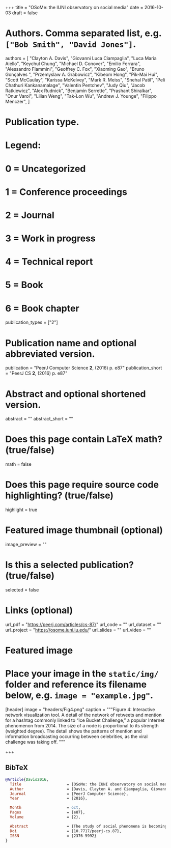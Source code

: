 +++
title = "OSoMe: the IUNI observatory on social media"
date = 2016-10-03
draft = false

# Authors. Comma separated list, e.g. `["Bob Smith", "David Jones"]`.
authors = [
    "Clayton A. Davis",
    "Giovanni Luca Ciampaglia",
    "Luca Maria Aiello",
    "Keychul Chung",
    "Michael D. Conover",
    "Emilio Ferrara",
    "Alessandro Flammini",
    "Geoffrey C. Fox",
    "Xiaoming Gao",
    "Bruno Gonçalves ",
    "Przemyslaw A. Grabowicz",
    "Kibeom Hong",
    "Pik-Mai Hui",
    "Scott McCaulay",
    "Karissa McKelvey",
    "Mark R. Meiss",
    "Snehal Patil",
    "Peli Chathuri Kankanamalage",
    "Valentin Pentchev",
    "Judy Qiu",
    "Jacob Ratkiewicz",
    "Alex Rudnick",
    "Benjamin Serrette",
    "Prashant Shiralkar",
    "Onur Varol",
    "Lilian Weng",
    "Tak-Lon Wu",
    "Andrew J. Younge",
    "Filippo Menczer",
]

# Publication type.
# Legend:
# 0 = Uncategorized
# 1 = Conference proceedings
# 2 = Journal
# 3 = Work in progress
# 4 = Technical report
# 5 = Book
# 6 = Book chapter
publication_types = ["2"]

# Publication name and optional abbreviated version.
publication = "PeerJ Computer Science **2**, (2016) p. e87"
publication_short = "PeerJ CS **2**, (2016) p. e87"

# Abstract and optional shortened version.
abstract = ""
abstract_short = ""

# Does this page contain LaTeX math? (true/false)
math = false

# Does this page require source code highlighting? (true/false)
highlight = true

# Featured image thumbnail (optional)
image_preview = ""

# Is this a selected publication? (true/false)
selected = false

# Links (optional)
url_pdf = "https://peerj.com/articles/cs-87/"
url_code = ""
url_dataset = ""
url_project = "https://osome.iuni.iu.edu/"
url_slides = ""
url_video = ""

# Featured image
# Place your image in the `static/img/` folder and reference its filename below, e.g. `image = "example.jpg"`.
[header]
image = "headers/Fig4.png"
caption = """Figure 4: Interactive network visualization tool. A detail of
the network of retweets and mention for a hashtag commonly linked to “Ice
Bucket Challenge,” a popular Internet phenomenon from 2014. The size of a
node is proportional to its strength (weighted degree). The detail shows
the patterns of mention and information broadcasting occurring between
celebrities, as the viral challenge was taking off. """

+++

## BibTeX

```bibtex
@Article{Davis2016,
  Title                    = {OSoMe: the IUNI observatory on social media},
  Author                   = {Davis, Clayton A. and Ciampaglia, Giovanni Luca and Aiello, Luca Maria and Chung, Keychul and Conover, Michael D. and Ferrara, Emilio and Flammini, Alessandro and Fox, Geoffrey C. and Gao, Xiaoming and Gon{\c{c}}alves, Bruno and Grabowicz, Przemyslaw A. and Hong, Kibeom and Hui, Pik-Mai and McCaulay, Scott and McKelvey, Karissa and Meiss, Mark R. and Patil, Snehal and Peli Kankanamalage, Chathuri and Pentchev, Valentin and Qiu, Judy and Ratkiewicz, Jacob and Rudnick, Alex and Serrette, Benjamin and Shiralkar, Prashant and Varol, Onur and Weng, Lilian and Wu, Tak-Lon and Younge, Andrew J. and Menczer, Filippo},
  Journal                  = {PeerJ Computer Science},
  Year                     = {2016},

  Month                    = oct,
  Pages                    = {e87},
  Volume                   = {2},

  Abstract                 = {The study of social phenomena is becoming increasingly reliant on big data from online social networks. Broad access to social media data, however, requires software development skills that not all researchers possess. Here we present the \textit{IUNI Observatory on Social Media}, an open analytics platform designed to facilitate computational social science. The system leverages a historical, ongoing collection of over 70 billion public messages from Twitter. We illustrate a number of interactive open-source tools to retrieve, visualize, and analyze derived data from this collection. The Observatory, now available at osome.iuni.iu.edu, is the result of a large, six-year collaborative effort coordinated by the Indiana University Network Science Institute.},
  Doi                      = {10.7717/peerj-cs.87},
  ISSN                     = {2376-5992}
}
```
